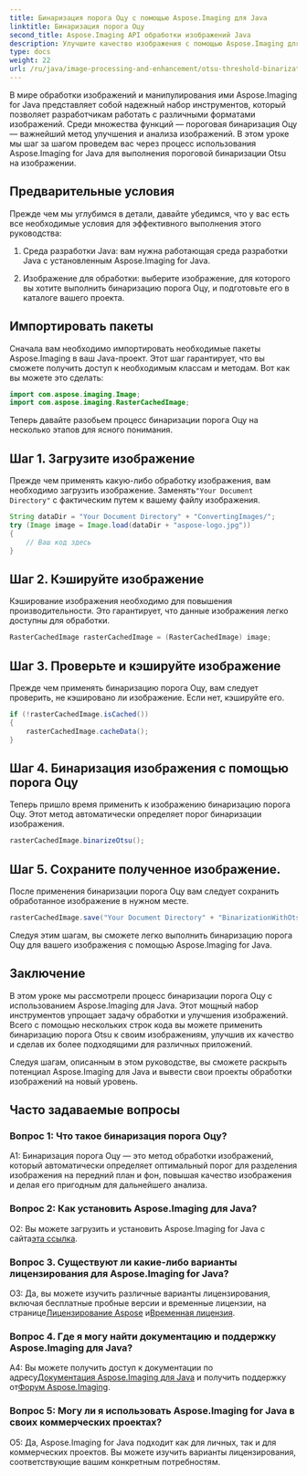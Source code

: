 ```yaml
---
title: Бинаризация порога Оцу с помощью Aspose.Imaging для Java
linktitle: Бинаризация порога Оцу
second_title: Aspose.Imaging API обработки изображений Java
description: Улучшите качество изображения с помощью Aspose.Imaging для бинаризации порога Otsu в Java. Следуйте нашему пошаговому руководству, чтобы добиться совершенства в обработке изображений.
type: docs
weight: 22
url: /ru/java/image-processing-and-enhancement/otsu-threshold-binarization/
---
```

В мире обработки изображений и манипулирования ими Aspose.Imaging for Java представляет собой надежный набор инструментов, который позволяет разработчикам работать с различными форматами изображений. Среди множества функций — пороговая бинаризация Оцу — важнейший метод улучшения и анализа изображений. В этом уроке мы шаг за шагом проведем вас через процесс использования Aspose.Imaging for Java для выполнения пороговой бинаризации Otsu на изображении.

## Предварительные условия

Прежде чем мы углубимся в детали, давайте убедимся, что у вас есть все необходимые условия для эффективного выполнения этого руководства:

1. Среда разработки Java: вам нужна работающая среда разработки Java с установленным Aspose.Imaging for Java.

2. Изображение для обработки: выберите изображение, для которого вы хотите выполнить бинаризацию порога Оцу, и подготовьте его в каталоге вашего проекта.

## Импортировать пакеты

Сначала вам необходимо импортировать необходимые пакеты Aspose.Imaging в ваш Java-проект. Этот шаг гарантирует, что вы сможете получить доступ к необходимым классам и методам. Вот как вы можете это сделать:

```java
import com.aspose.imaging.Image;
import com.aspose.imaging.RasterCachedImage;
```

Теперь давайте разобьем процесс бинаризации порога Оцу на несколько этапов для ясного понимания.

## Шаг 1. Загрузите изображение


 Прежде чем применять какую-либо обработку изображения, вам необходимо загрузить изображение. Заменять`"Your Document Directory"` с фактическим путем к вашему файлу изображения. 

```java
String dataDir = "Your Document Directory" + "ConvertingImages/";
try (Image image = Image.load(dataDir + "aspose-logo.jpg"))
{
    // Ваш код здесь
}
```

## Шаг 2. Кэшируйте изображение

Кэширование изображения необходимо для повышения производительности. Это гарантирует, что данные изображения легко доступны для обработки.

```java
RasterCachedImage rasterCachedImage = (RasterCachedImage) image;
```

## Шаг 3. Проверьте и кэшируйте изображение

Прежде чем применять бинаризацию порога Оцу, вам следует проверить, не кэшировано ли изображение. Если нет, кэшируйте его.

```java
if (!rasterCachedImage.isCached())
{
    rasterCachedImage.cacheData();
}
```

## Шаг 4. Бинаризация изображения с помощью порога Оцу

Теперь пришло время применить к изображению бинаризацию порога Оцу. Этот метод автоматически определяет порог бинаризации изображения.

```java
rasterCachedImage.binarizeOtsu();
```

## Шаг 5. Сохраните полученное изображение.

После применения бинаризации порога Оцу вам следует сохранить обработанное изображение в нужном месте.

```java
rasterCachedImage.save("Your Document Directory" + "BinarizationWithOtsuThreshold_out.jpg");
```

Следуя этим шагам, вы сможете легко выполнить бинаризацию порога Оцу для вашего изображения с помощью Aspose.Imaging for Java.

## Заключение

В этом уроке мы рассмотрели процесс бинаризации порога Оцу с использованием Aspose.Imaging для Java. Этот мощный набор инструментов упрощает задачу обработки и улучшения изображений. Всего с помощью нескольких строк кода вы можете применить бинаризацию порога Otsu к своим изображениям, улучшив их качество и сделав их более подходящими для различных приложений.

Следуя шагам, описанным в этом руководстве, вы сможете раскрыть потенциал Aspose.Imaging для Java и вывести свои проекты обработки изображений на новый уровень.

## Часто задаваемые вопросы

### Вопрос 1: Что такое бинаризация порога Оцу?

A1: Бинаризация порога Оцу — это метод обработки изображений, который автоматически определяет оптимальный порог для разделения изображения на передний план и фон, повышая качество изображения и делая его пригодным для дальнейшего анализа.

### Вопрос 2: Как установить Aspose.Imaging для Java?

 О2: Вы можете загрузить и установить Aspose.Imaging for Java с сайта[эта ссылка](https://releases.aspose.com/imaging/java/).

### Вопрос 3. Существуют ли какие-либо варианты лицензирования для Aspose.Imaging for Java?

 О3: Да, вы можете изучить различные варианты лицензирования, включая бесплатные пробные версии и временные лицензии, на странице[Лицензирование Aspose](https://purchase.aspose.com/buy) и[Временная лицензия](https://purchase.aspose.com/temporary-license/).

### Вопрос 4. Где я могу найти документацию и поддержку Aspose.Imaging для Java?

 A4: Вы можете получить доступ к документации по адресу[Документация Aspose.Imaging для Java](https://reference.aspose.com/imaging/java/) и получить поддержку от[Форум Aspose.Imaging](https://forum.aspose.com/).

### Вопрос 5: Могу ли я использовать Aspose.Imaging for Java в своих коммерческих проектах?

О5: Да, Aspose.Imaging for Java подходит как для личных, так и для коммерческих проектов. Вы можете изучить варианты лицензирования, соответствующие вашим конкретным потребностям.
